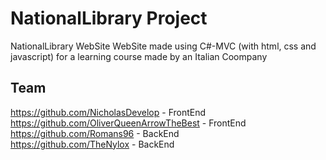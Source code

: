 # NationalLibrary Project
NationalLibrary WebSite
WebSite made using C#-MVC (with html, css and javascript) for a learning course made by an Italian Coompany

## Team
https://github.com/NicholasDevelop - FrontEnd <br/>
https://github.com/OliverQueenArrowTheBest - FrontEnd <br/>
https://github.com/Romans96 - BackEnd <br/>
https://github.com/TheNylox - BackEnd <br/>
